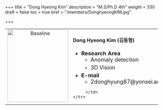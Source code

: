 +++
title = "Dong Hyeong Kim"
description = "M.S/Ph.D 4th"
weight = 330
draft = false
toc = true
bref = "/members/DonghyeongKIM.jpg"

+++

<table>
    <tr>
       <td width="280" align="center" valign="top">
          <img alt="Baseline" width="200px" height="240" src="/members/DonghyeongKIM.jpg">
       </td>
       <td>
            <h4>Dong Hyeong Kim (김동형)</h4>
            <ul class="member_info">
                <li style="font-size: 18px"><b>Research Area</b>
                    <ul class="interest">
                        <li style="margin-bottom: 5px">Anomaly detection</li>
                        <li style="margin-bottom: 5px">3D Vision</li>
                    </ul>
                </li>
                <li style="font-size: 18px"><b>E-mail</b>
                    <ul>
                        <li style="margin-bottom: 5px">2donghyung87@yonsei.ac.kr</li>
                    </ul>
                </li>
            </ul>


         </td>
    </tr>
</table>